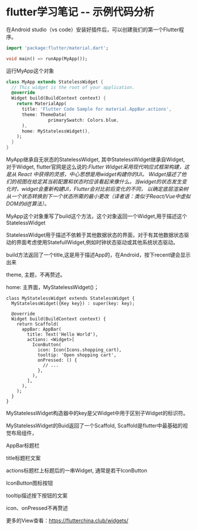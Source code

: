 # flutter学习笔记 -- 示例代码分析

在Android studio（vs code）安装好插件后，可以创建我们的第一个Flutter程序。

``` Dart
import 'package:flutter/material.dart';

void main() => runApp(MyApp());
```
 运行MyApp这个对象

``` Dart
class MyApp extends StatelessWidget {
  // This widget is the root of your application.
  @override
  Widget build(BuildContext context) {
    return MaterialApp(
      title: 'Flutter Code Sample for material.AppBar.actions',
      theme: ThemeData(
                primarySwatch: Colors.blue,
      ),
      home: MyStatelessWidget(),
    );
  }
}
```
 MyApp继承自无状态的StatelessWidget, 其中StatelessWidget继承自Widget, 对于Widget, flutter官网是这么说的:_Flutter Widget采用现代响应式框架构建，这是从 React 中获得的灵感，中心思想是用widget构建你的UI。 Widget描述了他们的视图在给定其当前配置和状态时应该看起来像什么。当widget的状态发生变化时，widget会重新构建UI，Flutter会对比前后变化的不同， 以确定底层渲染树从一个状态转换到下一个状态所需的最小更改（译者语：类似于React/Vue中虚拟DOM的diff算法）。_  

 MyApp这个对象重写了build这个方法，这个对象返回一个Widget,用于描述这个StatelessWidget

 StatelessWidget用于描述不依赖于其他数据状态的界面，对于有其他数据状态驱动的界面考虑使用StatefullWidget,例如时钟状态驱动或其他系统状态驱动。

build方法返回了一个title,这是用于描述App的，在Android，按下recent键会显示出来

theme, 主题，不再赘述。

home: 主界面，MyStatelessWidget()；

```
class MyStatelessWidget extends StatelessWidget {
  MyStatelessWidget({Key key}) : super(key: key);

  @override
  Widget build(BuildContext context) {
    return Scaffold(
      appBar: AppBar(
        title: Text('Hello World'),
        actions: <Widget>[
          IconButton(
            icon: Icon(Icons.shopping_cart),
            tooltip: 'Open shopping cart',
            onPressed: () {
              // ...
            },
          ),
        ],
      ),
    );
  }
}
```
MyStatelessWidget构造器中的key是父Widget中用于区别子Widget的标识符。

MyStatelessWidget的Buid返回了一个Scaffold, Scaffold是flutter中最基础的视觉布局组件，

AppBar标题栏

title标题栏文案

actions标题栏上标题后的一串Widget, 通常是若干IconButton

IconButton图标按钮

tooltip描述按下按钮的文案

icon、onPressed不再赘述

更多的View查看：https://flutterchina.club/widgets/
